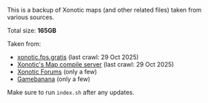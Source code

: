 This is a backup of Xonotic maps (and other related files) taken from various sources.

Total size: **165GB**

Taken from:
- [xonotic.fps.gratis](https://dl.xonotic.fps.gratis) (last crawl: 29 Oct 2025)
- [Xonotic's Map compile server](https://beta.xonotic.org/autobuild-bsp) (last crawl: 29 Oct 2025)
- [Xonotic Forums](https://forums.xonotic.org) (only a few)
- [Gamebanana](https://gamebanana.com/mods/cats/6337) (only a few)

Make sure to run `index.sh` after any updates.
